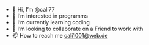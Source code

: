- 👋 Hi, I’m @cali77
- 👀 I’m interested in programms
- 🌱 I’m currently learning coding
- 💞️ I’m looking to collaborate on a Friend to work with 
- 📫 How to reach me cali1001@web.de 

<!---
cali77/cali77 is a ✨ special ✨ repository because its `README.md` (this file) appears on your GitHub profile.
You can click the Preview link to take a look at your changes.
--->
